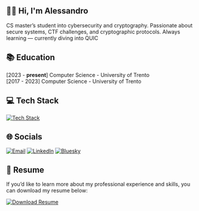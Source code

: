 ## 👋🏻 Hi, I'm Alessandro
CS master’s student into cybersecurity and cryptography.
Passionate about secure systems, CTF challenges, and cryptographic protocols.
Always learning — currently diving into QUIC

## 📚 Education
[2023 - <b>present</b>] Computer Science - University of Trento<br>
[2017 - 2023] Computer Science - University of Trento

## 💻 Tech Stack
[![Tech Stack](https://skillicons.dev/icons?theme=dark&i=python,c,rust,bash)]()

## 🌐 Socials
[![Email](https://go-skill-icons.vercel.app/api/icons?theme=light&i=gmail)](mailto:perezalessandro97@gmail.com)
[![LinkedIn](https://go-skill-icons.vercel.app/api/icons?theme=light&i=linkedin)](https://www.linkedin.com/in/alessandro-perez-084118301)
[![Bluesky](https://go-skill-icons.vercel.app/api/icons?&i=bluesky)](https://bsky.app/tenko00000.bsky.social)

## 📄 Resume

If you’d like to learn more about my professional experience and skills, you can download my resume below:

<a href="https://github.com/AlessandroPerez/AlessandroPerez/raw/main/cvAle.pdf" download="cvAle">
<img src="https://img.shields.io/badge/Resume-Download-2ea44f?style=for-the-badge&logo=google-drive&logoColor=white" alt="Download Resume"></img>
</a>
